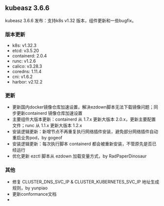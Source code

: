 ## kubeasz 3.6.6

kubeasz 3.6.6 发布：支持k8s v1.32 版本，组件更新和一些bugfix。

### 版本更新

- k8s: v1.32.3
- etcd: v3.5.20
- containerd: 2.0.4
- runc: v1.2.6
- calico: v3.28.3
- coredns: 1.11.4
- cni: v1.6.2
- harbor: v2.12.2

### 更新

- 更新国内docker镜像仓库加速设置，解决ezdown脚本无法下载镜像问题；同步更新containerd 镜像仓库加速设置
- 主要组件大版本更新：containerd 从 1.7.x 更新大版本 2.0.x，更新主要配置文件；runc 从 1.1.x 更新大版本 1.2.x
- 安装逻辑更新：新增节点不再重复执行网络插件安装，避免部分网络插件自动重启业务pod，by gogeof
- 安装逻辑更新：每次执行脚本 containerd 都会被重新安装，不管原先是否已经运行
- 优化更新 ezctl 脚本从 ezdown 加载变量方式，by RadPaperDinosaur


### 其他

- 修复 CLUSTER_DNS_SVC_IP & CLUSTER_KUBERNETES_SVC_IP 地址生成规则，by yunpiao
- 更新conformance文档
- 
